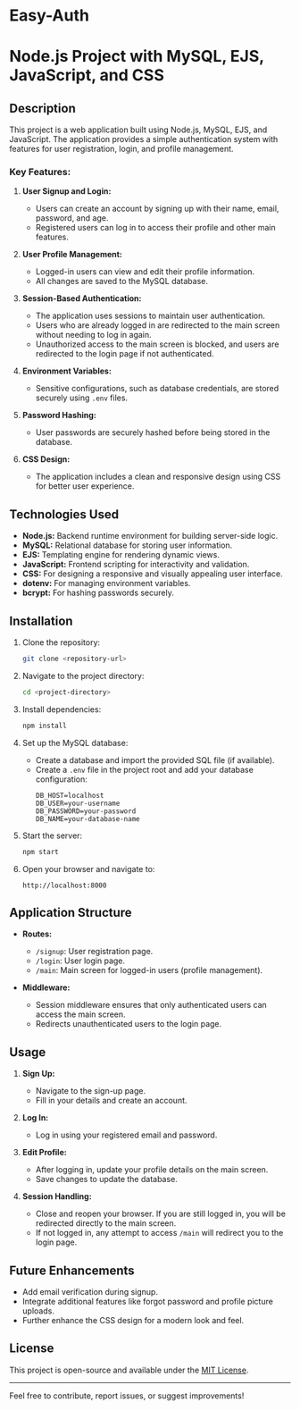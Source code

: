 # Easy-Auth
# Node.js Project with MySQL, EJS, JavaScript, and CSS

## Description
This project is a web application built using Node.js, MySQL, EJS, and JavaScript. The application provides a simple authentication system with features for user registration, login, and profile management.

### Key Features:
1. **User Signup and Login:**
   - Users can create an account by signing up with their name, email, password, and age.
   - Registered users can log in to access their profile and other main features.

2. **User Profile Management:**
   - Logged-in users can view and edit their profile information.
   - All changes are saved to the MySQL database.

3. **Session-Based Authentication:**
   - The application uses sessions to maintain user authentication.
   - Users who are already logged in are redirected to the main screen without needing to log in again.
   - Unauthorized access to the main screen is blocked, and users are redirected to the login page if not authenticated.

4. **Environment Variables:**
   - Sensitive configurations, such as database credentials, are stored securely using `.env` files.

5. **Password Hashing:**
   - User passwords are securely hashed before being stored in the database.

6. **CSS Design:**
   - The application includes a clean and responsive design using CSS for better user experience.

## Technologies Used
- **Node.js:** Backend runtime environment for building server-side logic.
- **MySQL:** Relational database for storing user information.
- **EJS:** Templating engine for rendering dynamic views.
- **JavaScript:** Frontend scripting for interactivity and validation.
- **CSS:** For designing a responsive and visually appealing user interface.
- **dotenv:** For managing environment variables.
- **bcrypt:** For hashing passwords securely.

## Installation

1. Clone the repository:
   ```bash
   git clone <repository-url>
   ```

2. Navigate to the project directory:
   ```bash
   cd <project-directory>
   ```

3. Install dependencies:
   ```bash
   npm install
   ```

4. Set up the MySQL database:
   - Create a database and import the provided SQL file (if available).
   - Create a `.env` file in the project root and add your database configuration:
     ```env
     DB_HOST=localhost
     DB_USER=your-username
     DB_PASSWORD=your-password
     DB_NAME=your-database-name
     ```

5. Start the server:
   ```bash
   npm start
   ```

6. Open your browser and navigate to:
   ```
   http://localhost:8000
   ```

## Application Structure
- **Routes:**
  - `/signup`: User registration page.
  - `/login`: User login page.
  - `/main`: Main screen for logged-in users (profile management).

- **Middleware:**
  - Session middleware ensures that only authenticated users can access the main screen.
  - Redirects unauthenticated users to the login page.

## Usage
1. **Sign Up:**
   - Navigate to the sign-up page.
   - Fill in your details and create an account.

2. **Log In:**
   - Log in using your registered email and password.

3. **Edit Profile:**
   - After logging in, update your profile details on the main screen.
   - Save changes to update the database.

4. **Session Handling:**
   - Close and reopen your browser. If you are still logged in, you will be redirected directly to the main screen.
   - If not logged in, any attempt to access `/main` will redirect you to the login page.

## Future Enhancements
- Add email verification during signup.
- Integrate additional features like forgot password and profile picture uploads.
- Further enhance the CSS design for a modern look and feel.

## License
This project is open-source and available under the [MIT License](LICENSE).

---

Feel free to contribute, report issues, or suggest improvements!

